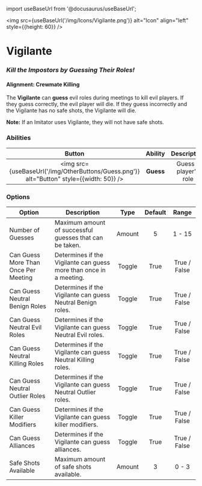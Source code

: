 import useBaseUrl from '@docusaurus/useBaseUrl';

<img src={useBaseUrl('/img/Icons/Vigilante.png')} alt="Icon" align="left" style={{height: 60}} />

# Vigilante

### _Kill the Impostors by Guessing Their Roles!_

#### **Alignment:** Crewmate Killing

The **Vigilante** can **guess** evil roles during meetings to kill evil players. If they guess correctly, the evil player will die. If they guess incorrectly and the Vigilante has no safe shots, the Vigilante will die.

**Note:** If an Imitator uses Vigilante, they will not have safe shots.

### Abilities

|                                          Button                                          |  Ability  |      Description      |           Type            |
| :--------------------------------------------------------------------------------------: | :-------: | :-------------------: | :-----------------------: |
| <img src={useBaseUrl('/img/OtherButtons/Guess.png')} alt="Button" style={{width: 50}} /> | **Guess** | Guess a player's role | Targetted Meeting Ability |

### Options

| Option                               | Description                                                        |  Type  | Default |    Range     |
| ------------------------------------ | ------------------------------------------------------------------ | :----: | :-----: | :----------: |
| Number of Guesses                    | Maximum amount of successful guesses that can be taken.            | Amount |    5    |    1 - 15    |
| Can Guess More Than Once Per Meeting | Determines if the Vigilante can guess more than once in a meeting. | Toggle |  True   | True / False |
| Can Guess Neutral Benign Roles       | Determines if the Vigilante can guess Neutral Benign roles.        | Toggle |  True   | True / False |
| Can Guess Neutral Evil Roles         | Determines if the Vigilante can guess Neutral Evil roles.          | Toggle |  True   | True / False |
| Can Guess Neutral Killing Roles      | Determines if the Vigilante can guess Neutral Killing roles.       | Toggle |  True   | True / False |
| Can Guess Neutral Outlier Roles      | Determines if the Vigilante can guess Neutral Outlier roles.       | Toggle |  True   | True / False |
| Can Guess Killer Modifiers           | Determines if the Vigilante can guess killer modifiers.            | Toggle |  True   | True / False |
| Can Guess Alliances                  | Determines if the Vigilante can guess alliances.                   | Toggle |  True   | True / False |
| Safe Shots Available                 | Maximum amount of safe shots available.                            | Amount |    3    |    0 - 3     |
